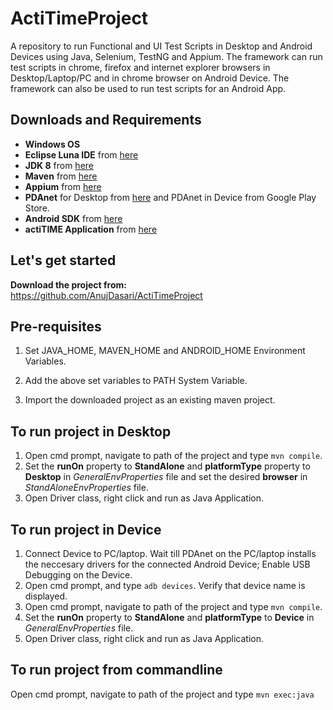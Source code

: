 # ActiTimeProject
A repository to run Functional and UI Test Scripts in Desktop and Android Devices using Java, Selenium, TestNG and Appium. The framework can run test scripts in chrome, firefox and internet explorer browsers in Desktop/Laptop/PC and in chrome browser on Android Device. The framework can also be used to run test scripts for an Android App. 

## Downloads and Requirements
* **Windows OS**  
* **Eclipse Luna IDE** from [here](http://www.eclipse.org/downloads/packages/eclipse-standard-44/lunar)  
* **JDK 8** from [here](http://www.oracle.com/technetwork/java/javase/downloads/jdk8-downloads-2133151.html)  
* **Maven** from [here](https://maven.apache.org/download.cgi)  
* **Appium** from [here](https://appium.io/)  
* **PDAnet** for Desktop from [here](http://pdanet.co/a/) and PDAnet in Device from Google Play Store.
* **Android SDK** from [here](https://developer.android.com/studio/index.html) 
* **actiTIME Application** from [here](https://www.actitime.com/download.php) 

## Let's get started
**Download the project from:**  
https://github.com/AnujDasari/ActiTimeProject

## Pre-requisites
1. Set JAVA_HOME, MAVEN_HOME and ANDROID_HOME Environment Variables.
 
2. Add the above set variables to PATH System Variable.

3. Import the downloaded project as an existing maven project.

## To run project in Desktop
1. Open cmd prompt, navigate to path of the project and type `mvn compile`.
2. Set the **runOn** property to **StandAlone** and **platformType** property to **Desktop** in *GeneralEnvProperties* file and set the desired **browser** in *StandAloneEnvProperties* file.
3. Open Driver class, right click and run as Java Application.

## To run project in Device
1. Connect Device to PC/laptop. Wait till PDAnet on the PC/laptop installs the neccesary drivers for the connected Android Device; Enable USB Debugging on the Device.
2. Open cmd prompt, and type `adb devices`. Verify that device name is displayed.
3. Open cmd prompt, navigate to path of the project and type `mvn compile`.
4. Set the **runOn** property to **StandAlone** and **platformType** to **Device** in *GeneralEnvProperties* file.
5. Open Driver class, right click and run as Java Application.

## To run project from commandline
 Open cmd prompt, navigate to path of the project and type `mvn exec:java`
